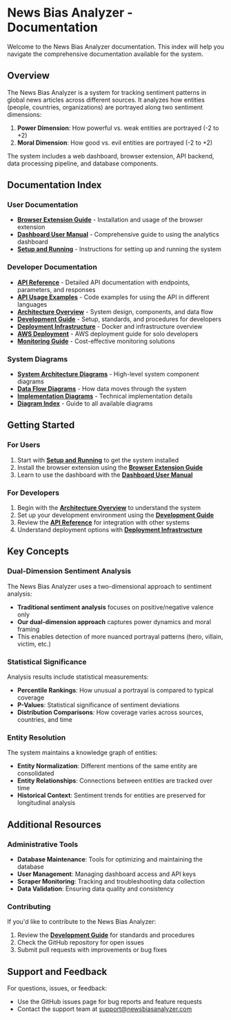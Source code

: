 # News Bias Analyzer - Documentation

Welcome to the News Bias Analyzer documentation. This index will help you navigate the comprehensive documentation available for the system.

## Overview

The News Bias Analyzer is a system for tracking sentiment patterns in global news articles across different sources. It analyzes how entities (people, countries, organizations) are portrayed along two sentiment dimensions:

1. **Power Dimension**: How powerful vs. weak entities are portrayed (-2 to +2)
2. **Moral Dimension**: How good vs. evil entities are portrayed (-2 to +2)

The system includes a web dashboard, browser extension, API backend, data processing pipeline, and database components.

## Documentation Index

### User Documentation

- [**Browser Extension Guide**](EXTENSION_USAGE.md) - Installation and usage of the browser extension
- [**Dashboard User Manual**](DASHBOARD_USAGE.md) - Comprehensive guide to using the analytics dashboard
- [**Setup and Running**](SETUP_AND_RUNNING.md) - Instructions for setting up and running the system

### Developer Documentation

- [**API Reference**](API_REFERENCE.md) - Detailed API documentation with endpoints, parameters, and responses
- [**API Usage Examples**](API_USAGE_EXAMPLES.md) - Code examples for using the API in different languages
- [**Architecture Overview**](ARCHITECTURE.md) - System design, components, and data flow
- [**Development Guide**](DEVELOPMENT_GUIDE.md) - Setup, standards, and procedures for developers
- [**Deployment Infrastructure**](deployment_infrastructure.md) - Docker and infrastructure overview
- [**AWS Deployment**](aws_deployment.md) - AWS deployment guide for solo developers
- [**Monitoring Guide**](monitoring_guide.md) - Cost-effective monitoring solutions

### System Diagrams

- [**System Architecture Diagrams**](diagrams/system_architecture.md) - High-level system component diagrams
- [**Data Flow Diagrams**](diagrams/data_flow_diagrams.md) - How data moves through the system
- [**Implementation Diagrams**](diagrams/implementation_diagrams.md) - Technical implementation details
- [**Diagram Index**](diagrams/README.md) - Guide to all available diagrams

## Getting Started

### For Users

1. Start with [**Setup and Running**](SETUP_AND_RUNNING.md) to get the system installed
2. Install the browser extension using the [**Browser Extension Guide**](EXTENSION_USAGE.md)
3. Learn to use the dashboard with the [**Dashboard User Manual**](DASHBOARD_USAGE.md)

### For Developers

1. Begin with the [**Architecture Overview**](ARCHITECTURE.md) to understand the system
2. Set up your development environment using the [**Development Guide**](DEVELOPMENT_GUIDE.md)
3. Review the [**API Reference**](API_REFERENCE.md) for integration with other systems
4. Understand deployment options with [**Deployment Infrastructure**](deployment_infrastructure.md)

## Key Concepts

### Dual-Dimension Sentiment Analysis

The News Bias Analyzer uses a two-dimensional approach to sentiment analysis:

- **Traditional sentiment analysis** focuses on positive/negative valence only
- **Our dual-dimension approach** captures power dynamics and moral framing
- This enables detection of more nuanced portrayal patterns (hero, villain, victim, etc.)

### Statistical Significance

Analysis results include statistical measurements:

- **Percentile Rankings**: How unusual a portrayal is compared to typical coverage
- **P-Values**: Statistical significance of sentiment deviations
- **Distribution Comparisons**: How coverage varies across sources, countries, and time

### Entity Resolution

The system maintains a knowledge graph of entities:

- **Entity Normalization**: Different mentions of the same entity are consolidated
- **Entity Relationships**: Connections between entities are tracked over time
- **Historical Context**: Sentiment trends for entities are preserved for longitudinal analysis

## Additional Resources

### Administrative Tools

- **Database Maintenance**: Tools for optimizing and maintaining the database
- **User Management**: Managing dashboard access and API keys
- **Scraper Monitoring**: Tracking and troubleshooting data collection
- **Data Validation**: Ensuring data quality and consistency

### Contributing

If you'd like to contribute to the News Bias Analyzer:

1. Review the [**Development Guide**](DEVELOPMENT_GUIDE.md) for standards and procedures
2. Check the GitHub repository for open issues
3. Submit pull requests with improvements or bug fixes

## Support and Feedback

For questions, issues, or feedback:

- Use the GitHub issues page for bug reports and feature requests
- Contact the support team at support@newsbiasanalyzer.com